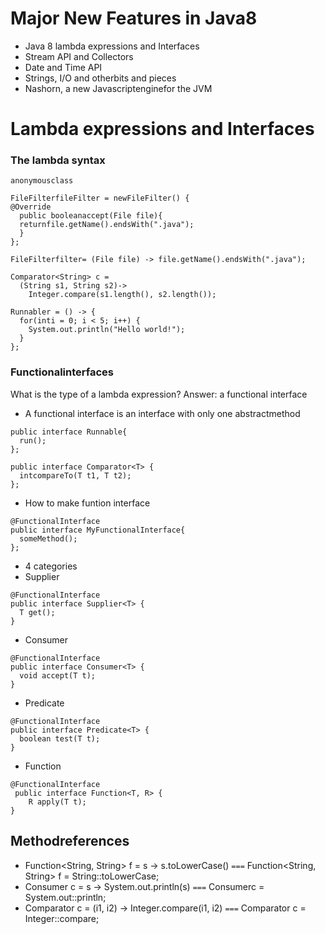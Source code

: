 # Major New Features in Java8 
- Java 8 lambda expressions and Interfaces
- Stream API and Collectors
- Date and Time API
- Strings, I/O and otherbits and pieces
- Nashorn, a new Javascriptenginefor the JVM

# Lambda expressions and Interfaces
### The lambda syntax
`anonymousclass`
```
FileFilterfileFilter = newFileFilter() {
@Override
  public booleanaccept(File file){
  returnfile.getName().endsWith(".java");
  }
};
```
```
FileFilterfilter= (File file) -> file.getName().endsWith(".java");

Comparator<String> c =
  (String s1, String s2)->
    Integer.compare(s1.length(), s2.length());

Runnabler = () -> {
  for(inti = 0; i < 5; i++) {
    System.out.println("Hello world!");
  }
};
```

### Functionalinterfaces
What is the type of a lambda expression?
Answer: a functional interface
- A functional interface is an interface with only one abstractmethod
```
public interface Runnable{
  run();
};

public interface Comparator<T> {
  intcompareTo(T t1, T t2);
};

```
- How to make funtion interface
```
@FunctionalInterface
public interface MyFunctionalInterface{
  someMethod();
};
```

- 4 categories
- Supplier
```
@FunctionalInterface
public interface Supplier<T> {
  T get();
}
```
- Consumer
```
@FunctionalInterface
public interface Consumer<T> {
  void accept(T t);
}
```
- Predicate
```
@FunctionalInterface
public interface Predicate<T> {
  boolean test(T t);
}
```
- Function
```
@FunctionalInterface
 public interface Function<T, R> {
    R apply(T t);
}
```

## Methodreferences
- Function<String, String> f = s -> s.toLowerCase() `===` Function<String, String> f = String::toLowerCase;
- Consumer<String> c = s -> System.out.println(s)  `===` Consumer<String>c = System.out::println;
- Comparator<Integer> c = (i1, i2) -> Integer.compare(i1, i2)  `===` Comparator<Integer> c = Integer::compare;
